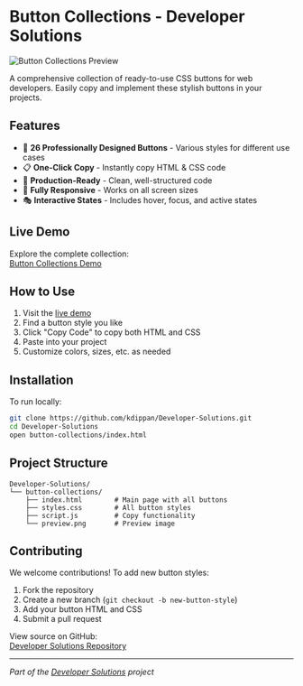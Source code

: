 # Button Collections - Developer Solutions

![Button Collections Preview](https://developersolutions.netlify.app/Button%20Collections/preview.png)

A comprehensive collection of ready-to-use CSS buttons for web developers. Easily copy and implement these stylish buttons in your projects.

## Features

- 🎨 **26 Professionally Designed Buttons** - Various styles for different use cases
- 📋 **One-Click Copy** - Instantly copy HTML & CSS code
- 🚀 **Production-Ready** - Clean, well-structured code
- 📱 **Fully Responsive** - Works on all screen sizes
- 🎭 **Interactive States** - Includes hover, focus, and active states

## Live Demo

Explore the complete collection:  
[Button Collections Demo](https://developersolutions.netlify.app/button%20collections/)

## How to Use

1. Visit the [live demo](https://developersolutions.netlify.app/button%20collections/)
2. Find a button style you like
3. Click "Copy Code" to copy both HTML and CSS
4. Paste into your project
5. Customize colors, sizes, etc. as needed

## Installation

To run locally:

```bash
git clone https://github.com/kdippan/Developer-Solutions.git
cd Developer-Solutions
open button-collections/index.html
```

## Project Structure

```
Developer-Solutions/
└── button-collections/
    ├── index.html        # Main page with all buttons
    ├── styles.css        # All button styles
    ├── script.js         # Copy functionality
    └── preview.png       # Preview image
```

## Contributing

We welcome contributions! To add new button styles:

1. Fork the repository
2. Create a new branch (`git checkout -b new-button-style`)
3. Add your button HTML and CSS
4. Submit a pull request

View source on GitHub:  
[Developer Solutions Repository](https://github.com/kdippan/Developer-Solutions)

---

*Part of the [Developer Solutions](https://developersolutions.netlify.app) project*
